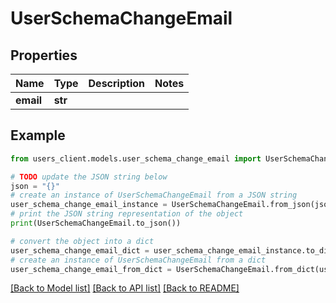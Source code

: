 # UserSchemaChangeEmail


## Properties

Name | Type | Description | Notes
------------ | ------------- | ------------- | -------------
**email** | **str** |  | 

## Example

```python
from users_client.models.user_schema_change_email import UserSchemaChangeEmail

# TODO update the JSON string below
json = "{}"
# create an instance of UserSchemaChangeEmail from a JSON string
user_schema_change_email_instance = UserSchemaChangeEmail.from_json(json)
# print the JSON string representation of the object
print(UserSchemaChangeEmail.to_json())

# convert the object into a dict
user_schema_change_email_dict = user_schema_change_email_instance.to_dict()
# create an instance of UserSchemaChangeEmail from a dict
user_schema_change_email_from_dict = UserSchemaChangeEmail.from_dict(user_schema_change_email_dict)
```
[[Back to Model list]](../README.md#documentation-for-models) [[Back to API list]](../README.md#documentation-for-api-endpoints) [[Back to README]](../README.md)


